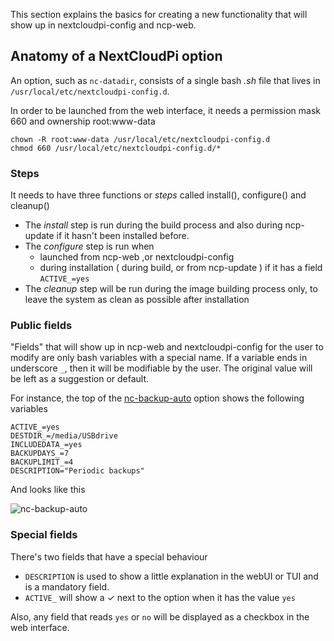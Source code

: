 This section explains the basics for creating a new functionality that will show up in nextcloudpi-config and ncp-web.

## Anatomy of a NextCloudPi option

An option, such as `nc-datadir`, consists of a single bash _.sh_ file that lives in `/usr/local/etc/nextcloudpi-config.d`.

In order to be launched from the web interface, it needs a permission mask 660 and ownership root:www-data

```
chown -R root:www-data /usr/local/etc/nextcloudpi-config.d 
chmod 660 /usr/local/etc/nextcloudpi-config.d/*
```

### Steps
It needs to have three functions or _steps_ called install(), configure() and cleanup()

 - The _install_ step is run during the build process and also during ncp-update if it hasn't been installed before.
 - The _configure_ step is run when 
    - launched from ncp-web ,or nextcloudpi-config
    - during installation ( during build, or from ncp-update ) if it has a field `ACTIVE_=yes`
 - The _cleanup_ step will be run during the image building process only, to leave the system as clean as possible after installation

### Public fields
"Fields" that will show up in ncp-web and nextcloudpi-config for the user to modify are only bash variables with a special name. If a variable ends in underscore `_`, then it will be modifiable by the user. The original value will be left as a suggestion or default.

For instance, the top of the [nc-backup-auto](https://github.com/nextcloud/nextcloudpi/blob/master/etc/nextcloudpi-config.d/nc-backup-auto.sh) option shows the following variables

```
ACTIVE_=yes
DESTDIR_=/media/USBdrive
INCLUDEDATA_=yes
BACKUPDAYS_=7
BACKUPLIMIT_=4
DESCRIPTION="Periodic backups"
```

And looks like this

![nc-backup-auto](https://ownyourbits.com/wp-content/uploads/2017/08/ncp-web2.jpg)

### Special fields
There's two fields that have a special behaviour

 - `DESCRIPTION` is used to show a little explanation in the webUI or TUI and is a mandatory field.
 - `ACTIVE_` will show a ✓ next to the option when it has the value `yes`

Also, any field that reads `yes` or `no` will be displayed as a checkbox in the web interface.
